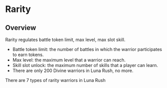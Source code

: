 # Rarity

## Overview

Rarity regulates battle token limit, max level, max slot skill.

* Battle token limit: the number of battles in which the warrior participates to earn tokens.
* Max level: the maximum level that a warrior can reach.
* Skill slot unlock: the maximum number of skills that a player can learn.
* There are only 200 Divine warriors in Luna Rush, no more.

There are 7 types of rarity warriors in Luna Rush
